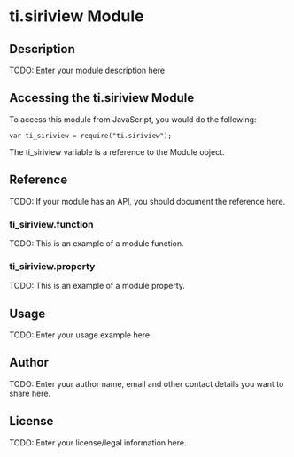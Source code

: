 # ti.siriview Module

## Description

TODO: Enter your module description here

## Accessing the ti.siriview Module

To access this module from JavaScript, you would do the following:

    var ti_siriview = require("ti.siriview");

The ti_siriview variable is a reference to the Module object.

## Reference

TODO: If your module has an API, you should document
the reference here.

### ti_siriview.function

TODO: This is an example of a module function.

### ti_siriview.property

TODO: This is an example of a module property.

## Usage

TODO: Enter your usage example here

## Author

TODO: Enter your author name, email and other contact
details you want to share here.

## License

TODO: Enter your license/legal information here.
